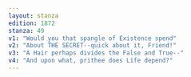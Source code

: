 ```yaml
---
layout: stanza
edition: 1872
stanza: 49
v1: "Would you that spangle of Existence spend"
v2: "About THE SECRET--quick about it, Friend!"
v3: "A Hair perhaps divides the False and True--"
v4: "And upon what, prithee does Life depend?"
---
```

